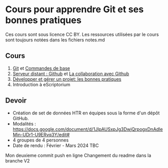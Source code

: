 # Cours pour apprendre Git et ses bonnes pratiques

Ces cours sont sous licence CC BY. Les ressources utilisées par le cours sont toujours notées dans les fichiers notes.md

## Cours

1. [Git](./cours-1) et [Commandes de base](./cours-2)
2. [Serveur distant : Github](./cours-3) et [La collaboration avec Github](./cours-4)
3. [Développer et gérer un projet: les bonnes pratiques](./cours-5)
4. Introduction à eScriptorium


## Devoir

- Création de set de données HTR en équipes sous la forme d'un dépôt GitHub.
- Modalités : https://docs.google.com/document/d/1JIpAUSxpJg3DwjQrpogxDnAdIeMin-UDr1-U9ERvq3Y/edit#
- 4 groupes de 4 personnes
- Date de rendu : Février - Mars 2024 TBC


Mon deuxieme commit push en ligne
Changement du readme dans la branche V2
